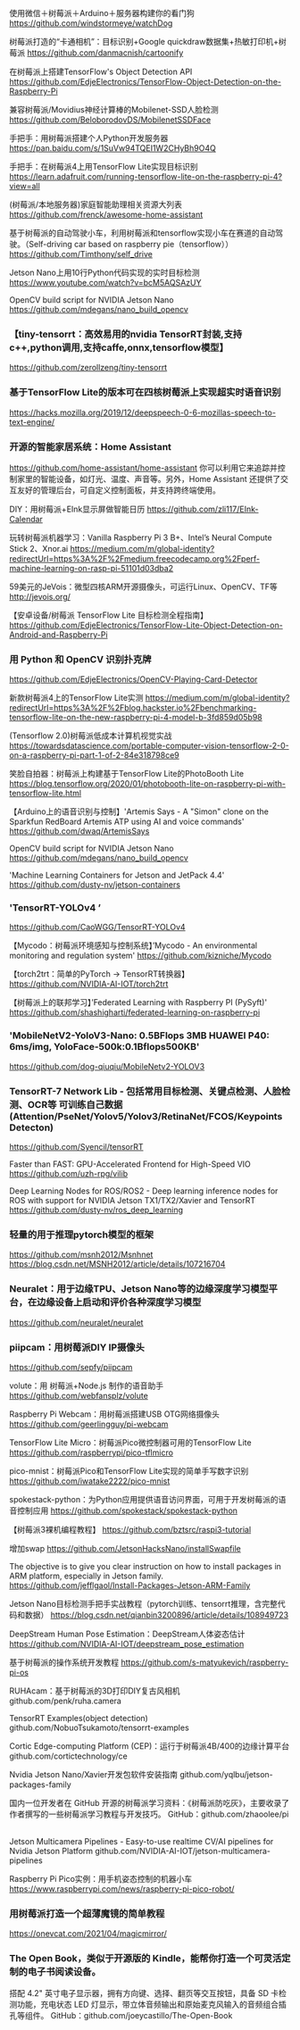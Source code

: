使用微信＋树莓派＋Arduino＋服务器构建你的看门狗
https://github.com/windstormeye/watchDog

树莓派打造的“卡通相机”：目标识别+Google quickdraw数据集+热敏打印机+树莓派
https://github.com/danmacnish/cartoonify

在树莓派上搭建TensorFlow's Object Detection API
https://github.com/EdjeElectronics/TensorFlow-Object-Detection-on-the-Raspberry-Pi

兼容树莓派/Movidius神经计算棒的Mobilenet-SSD人脸检测
https://github.com/BeloborodovDS/MobilenetSSDFace

手把手：用树莓派搭建个人Python开发服务器
https://pan.baidu.com/s/1SuVw94TQEI1W2CHyBh9O4Q

手把手：在树莓派4上用TensorFlow Lite实现目标识别
https://learn.adafruit.com/running-tensorflow-lite-on-the-raspberry-pi-4?view=all

(树莓派/本地服务器)家庭智能助理相关资源大列表
https://github.com/frenck/awesome-home-assistant

基于树莓派的自动驾驶小车，利用树莓派和tensorflow实现小车在赛道的自动驾驶。（Self-driving car based on raspberry pie（tensorflow））
https://github.com/Timthony/self_drive

Jetson Nano上用10行Python代码实现的实时目标检测
https://www.youtube.com/watch?v=bcM5AQSAzUY

OpenCV build script for NVIDIA Jetson Nano
https://github.com/mdegans/nano_build_opencv

### 【tiny-tensorrt：高效易用的nvidia TensorRT封装,支持c++,python调用,支持caffe,onnx,tensorflow模型】
https://github.com/zerollzeng/tiny-tensorrt

### 基于TensorFlow Lite的版本可在四核树莓派上实现超实时语音识别
https://hacks.mozilla.org/2019/12/deepspeech-0-6-mozillas-speech-to-text-engine/

### 开源的智能家居系统：Home Assistant
https://github.com/home-assistant/home-assistant 你可以利用它来追踪并控制家里的智能设备，如灯光、温度、声音等。另外，Home Assistant 还提供了交互友好的管理后台，可自定义控制面板，并支持跨终端使用。

DIY：用树莓派+EInk显示屏做智能日历
https://github.com/zli117/EInk-Calendar

玩转树莓派机器学习：Vanilla Raspberry Pi 3 B+、Intel’s Neural Compute Stick 2、Xnor.ai
https://medium.com/m/global-identity?redirectUrl=https%3A%2F%2Fmedium.freecodecamp.org%2Fperf-machine-learning-on-rasp-pi-51101d03dba2

59美元的JeVois：微型四核ARM开源摄像头，可运行Linux、OpenCV、TF等
http://jevois.org/

【安卓设备/树莓派 TensorFlow Lite 目标检测全程指南】
https://github.com/EdjeElectronics/TensorFlow-Lite-Object-Detection-on-Android-and-Raspberry-Pi

### 用 Python 和 OpenCV 识别扑克牌
https://github.com/EdjeElectronics/OpenCV-Playing-Card-Detector

新款树莓派4上的TensorFlow Lite实测
https://medium.com/m/global-identity?redirectUrl=https%3A%2F%2Fblog.hackster.io%2Fbenchmarking-tensorflow-lite-on-the-new-raspberry-pi-4-model-b-3fd859d05b98

(Tensorflow 2.0)树莓派低成本计算机视觉实战
https://towardsdatascience.com/portable-computer-vision-tensorflow-2-0-on-a-raspberry-pi-part-1-of-2-84e318798ce9

笑脸自拍器：树莓派上构建基于TensorFlow Lite的PhotoBooth Lite
https://blog.tensorflow.org/2020/01/photobooth-lite-on-raspberry-pi-with-tensorflow-lite.html

【Arduino上的语音识别与控制】'Artemis Says - A "Simon" clone on the Sparkfun RedBoard Artemis ATP using AI and voice commands' 
https://github.com/dwaq/ArtemisSays

OpenCV build script for NVIDIA Jetson Nano
https://github.com/mdegans/nano_build_opencv

'Machine Learning Containers for Jetson and JetPack 4.4' 
https://github.com/dusty-nv/jetson-containers

### 'TensorRT-YOLOv4   ’
https://github.com/CaoWGG/TensorRT-YOLOv4

【Mycodo：树莓派环境感知与控制系统】’Mycodo - An environmental monitoring and regulation system' 
https://github.com/kizniche/Mycodo

【torch2trt：简单的PyTorch -> TensorRT转换器】
https://github.com/NVIDIA-AI-IOT/torch2trt

【树莓派上的联邦学习】’Federated Learning with Raspberry PI (PySyft)' 
https://github.com/shashigharti/federated-learning-on-raspberry-pi

### 'MobileNetV2-YoloV3-Nano: 0.5BFlops 3MB HUAWEI P40: 6ms/img, YoloFace-500k:0.1Bflops500KB'
https://github.com/dog-qiuqiu/MobileNetv2-YOLOV3

### TensorRT-7 Network Lib - 包括常用目标检测、关键点检测、人脸检测、OCR等 可训练自己数据(Attention/PseNet/Yolov5/Yolov3/RetinaNet/FCOS/Keypoints Detecton)
https://github.com/Syencil/tensorRT

Faster than FAST: GPU-Accelerated Frontend for High-Speed VIO
https://github.com/uzh-rpg/vilib

Deep Learning Nodes for ROS/ROS2 - Deep learning inference nodes for ROS with support for NVIDIA Jetson TX1/TX2/Xavier and TensorRT
https://github.com/dusty-nv/ros_deep_learning

### 轻量的用于推理pytorch模型的框架
https://github.com/msnh2012/Msnhnet https://blog.csdn.net/MSNH2012/article/details/107216704

### Neuralet：用于边缘TPU、Jetson Nano等的边缘深度学习模型平台，在边缘设备上启动和评价各种深度学习模型
https://github.com/neuralet/neuralet

### piipcam：用树莓派DIY IP摄像头
https://github.com/sepfy/piipcam

volute：用 树莓派+Node.js 制作的语音助手
https://github.com/webfansplz/volute

Raspberry Pi Webcam：用树莓派搭建USB OTG网络摄像头
https://github.com/geerlingguy/pi-webcam

TensorFlow Lite Micro：树莓派Pico微控制器可用的TensorFlow Lite
https://github.com/raspberrypi/pico-tflmicro

pico-mnist：树莓派Pico和TensorFlow Lite实现的简单手写数字识别
https://github.com/iwatake2222/pico-mnist

spokestack-python：为Python应用提供语音访问界面，可用于开发树莓派的语音控制应用
https://github.com/spokestack/spokestack-python

【树莓派3裸机编程教程】
https://github.com/bztsrc/raspi3-tutorial

增加swap
https://github.com/JetsonHacksNano/installSwapfile

The objective is to give you clear instruction on how to install packages in ARM platform, especially in Jetson family.
https://github.com/jefflgaol/Install-Packages-Jetson-ARM-Family

Jetson Nano目标检测手把手实战教程（pytorch训练、tensorrt推理，含完整代码和数据）
https://blog.csdn.net/qianbin3200896/article/details/108949723

DeepStream Human Pose Estimation：DeepStream人体姿态估计
https://github.com/NVIDIA-AI-IOT/deepstream_pose_estimation

基于树莓派的操作系统开发教程
https://github.com/s-matyukevich/raspberry-pi-os

RUHAcam：基于树莓派的3D打印DIY复古风相机
github.com/penk/ruha.camera

TensorRT Examples(object detection)
github.com/NobuoTsukamoto/tensorrt-examples

Cortic Edge-computing Platform (CEP)：运行于树莓派4B/400的边缘计算平台
github.com/cortictechnology/ce

Nvidia Jetson Nano/Xavier开发包软件安装指南
github.com/yqlbu/jetson-packages-family

国内一位开发者在 GitHub 开源的树莓派学习资料：《树莓派防吃灰》，主要收录了作者撰写的一些树莓派学习教程与开发技巧。
GitHub：github.com/zhaoolee/pi ​​​​

Jetson Multicamera Pipelines - Easy-to-use realtime CV/AI pipelines for Nvidia Jetson Platform
github.com/NVIDIA-AI-IOT/jetson-multicamera-pipelines

Raspberry Pi Pico实例：用手机姿态控制的机器小车
https://www.raspberrypi.com/news/raspberry-pi-pico-robot/

### 用树莓派打造一个超薄魔镜的简单教程
https://onevcat.com/2021/04/magicmirror/

### The Open Book，类似于开源版的 Kindle，能帮你打造一个可灵活定制的电子书阅读设备。
搭配 4.2" 英寸电子显示器，拥有方向键、选择、翻页等交互按钮，具备 SD 卡检测功能，充电状态 LED 灯显示，带立体音频输出和原始麦克风输入的音频组合插孔等组件。
GitHub：github.com/joeycastillo/The-Open-Book